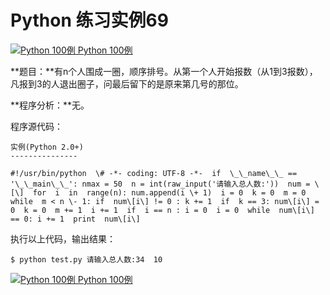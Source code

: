 Python 练习实例69
=============

 [![Python 100例](../images/up.gif) Python 100例](python-100-examples.html)

**题目：**有n个人围成一圈，顺序排号。从第一个人开始报数（从1到3报数），凡报到3的人退出圈子，问最后留下的是原来第几号的那位。

**程序分析：**无。

程序源代码：
```
实例(Python 2.0+)
---------------

#!/usr/bin/python  \# -*- coding: UTF-8 -*-  if  \_\_name\_\_ == '\_\_main\_\_': nmax = 50  n = int(raw_input('请输入总人数:'))  num = \[\]  for  i  in  range(n): num.append(i \+ 1)  i = 0  k = 0  m = 0  while  m < n \- 1: if  num\[i\] != 0 : k += 1  if  k == 3: num\[i\] = 0  k = 0  m += 1  i += 1  if  i == n : i = 0  i = 0  while  num\[i\] == 0: i += 1  print  num\[i\]
```
执行以上代码，输出结果：
```
$ python test.py 请输入总人数:34  10
```
 [![Python 100例](../images/up.gif) Python 100例](python-100-examples.html)